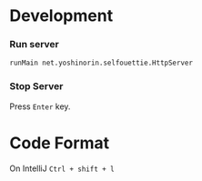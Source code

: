 # Development

### Run server

```sh
runMain net.yoshinorin.selfouettie.HttpServer
```

### Stop Server

Press `Enter` key.

# Code Format

On IntelliJ `Ctrl + shift + l`
